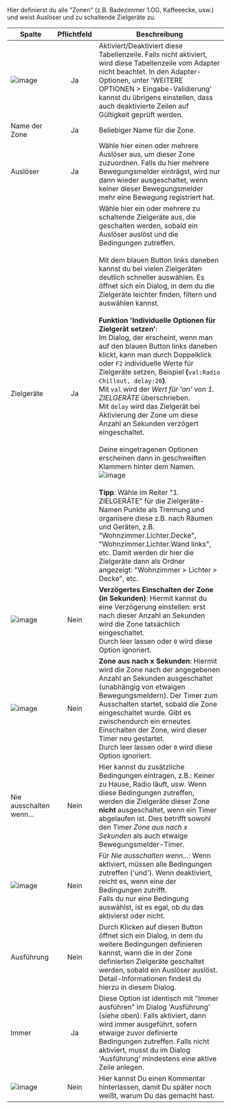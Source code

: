 Hier definierst du alle "Zonen" (z.B. Badezimmer 1.OG, Kaffeeecke, usw.) und weist Auslöser und zu schaltende Zielgeräte zu.

| Spalte   |  Pflichtfeld |  Beschreibung |
|----------|:------------:|-------|
| ![image](https://github.com/iobroker-community-adapters/ioBroker.smartcontrol/blob/master/admin/doc-md/img/check_box-24px.svg?raw=true) | Ja | Aktiviert/Deaktiviert diese Tabellenzeile. Falls nicht aktiviert, wird diese Tabellenzeile vom Adapter nicht beachtet. In den Adapter-Optionen, unter 'WEITERE OPTIONEN > Eingabe-Validierung' kannst du übrigens einstellen, dass auch deaktivierte Zeilen auf Gültigkeit geprüft werden. |
| Name der Zone |  Ja     | Beliebiger Name für die Zone. |
| Auslöser |  Ja     | Wähle hier einen oder mehrere Auslöser aus, um dieser Zone zuzuordnen. Falls du hier mehrere Bewegungsmelder einträgst, wird nur dann wieder ausgeschaltet, wenn keiner dieser Bewegungsmelder mehr eine Bewegung registriert hat. |
| Zielgeräte |  Ja     | Wähle hier ein oder mehrere zu schaltende Zielgeräte aus, die geschalten werden, sobald ein Auslöser auslöst und die Bedingungen zutreffen.<br><br>Mit dem blauen Button links daneben kannst du bei vielen Zielgeräten deutlich schneller auswählen. Es öffnet sich ein Dialog, in dem du die Zielgeräte leichter finden, filtern und auswählen kannst.<br><br>**Funktion 'Individuelle Optionen für Zielgerät setzen'**:<br>Im Dialog, der erscheint, wenn man auf den blauen Button links daneben klickt, kann man durch Doppelklick oder `F2` individuelle Werte für Zielgeräte setzen, Beispiel **{**`val:Radio Chillout, delay:20`**}**.<br>Mit `val` wird der *Wert für 'an'* von *1. ZIELGERÄTE* überschrieben.<br>Mit `delay` wird das Zielgerät bei Aktivierung der Zone um diese Anzahl an Sekunden verzögert eingeschaltet.<br><br>Deine eingetragenen Optionen erscheinen dann in geschweiften Klammern hinter dem Namen.<br>![image](https://github.com/iobroker-community-adapters/ioBroker.smartcontrol/blob/master/admin/doc-md/img/table-zones_select-target-devices-overwrite.gif?raw=true)<br><br>**Tipp**: Wähle im Reiter "1. ZIELGERÄTE" für die Zielgeräte-Namen Punkte als Trennung und organisere diese z.B. nach Räumen und Geräten, z.B. "Wohnzimmer.Lichter.Decke", "Wohnzimmer.Lichter.Wand links", etc. Damit werden dir hier die Zielgeräte dann als Ordner angezeigt: "Wohnzimmer > Lichter > Decke", etc. |
| ![image](https://github.com/iobroker-community-adapters/ioBroker.smartcontrol/blob/master/admin/doc-md/img/timelapse-24px.svg?raw=true)|  Nein   | **Verzögertes Einschalten der Zone (in Sekunden)**: Hiermit kannst du eine Verzögerung einstellen: erst nach dieser Anzahl an Sekunden wird die Zone tatsächlich eingeschaltet.<br>Durch leer lassen oder `0` wird diese Option ignoriert.  |
| ![image](https://github.com/iobroker-community-adapters/ioBroker.smartcontrol/blob/master/admin/doc-md/img/timer-24px.svg?raw=true) |  Nein   | **Zone aus nach x Sekunden**: Hiermit wird die Zone nach der angegebenen Anzahl an Sekunden ausgeschaltet (unabhängig von etwaigen Bewegungsmeldern). Der Timer zum Ausschalten startet, sobald die Zone eingeschaltet wurde. Gibt es zwischendurch ein erneutes Einschalten der Zone, wird dieser Timer neu gestartet.<br>Durch leer lassen oder `0` wird diese Option ignoriert. |
| Nie ausschalten wenn... | Nein | Hier kannst du zusätzliche Bedingungen eintragen, z.B.: Keiner zu Hause, Radio läuft, usw. Wenn diese Bedingungen zutreffen, werden die Zielgeräte dieser Zone **nicht** ausgeschaltet, wenn ein Timer abgelaufen ist. Dies betrifft sowohl den Timer *Zone aus nach x Sekunden* als auch etwaige Bewegungsmelder-Timer. |
| ![image](https://github.com/iobroker-community-adapters/ioBroker.smartcontrol/blob/master/admin/doc-md/img/done_all-24px.svg?raw=true) | Nein | Für *Nie ausschalten wenn...*: Wenn aktiviert, müssen alle Bedingungen zutreffen ('und'). Wenn deaktiviert, reicht es, wenn eine der Bedingungen zutrifft.<br>Falls du nur eine Bedingung auswählst, ist es egal, ob du das aktivierst oder nicht.|
| Ausführung | Nein | Durch Klicken auf diesen Button öffnet sich ein Dialog, in dem du weitere Bedingungen definieren kannst, wann die in der Zone definierten Zielgeräte geschaltet werden, sobald ein Auslöser auslöst. Detail-Informationen findest du hierzu in diesem Dialog. |
| Immer |  Ja     | Diese Option ist identisch mit "Immer ausführen" im Dialog 'Ausführung' (siehe oben): Falls aktiviert, dann wird immer ausgeführt, sofern etwaige zuvor definierte Bedingungen zutreffen. Falls nicht aktiviert, musst du im Dialog 'Ausführung' mindestens eine aktive Zeile anlegen. |
| ![image](https://github.com/iobroker-community-adapters/ioBroker.smartcontrol/blob/master/admin/doc-md/img/liveInfo.png?raw=true) |  Nein   | Hier kannst Du einen Kommentar hinterlassen, damit Du später noch weißt, warum Du das gemacht hast. |
